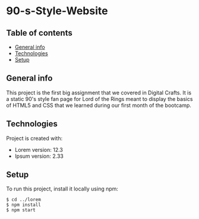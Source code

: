 # 90-s-Style-Website

## Table of contents
* [General info](#general-info)
* [Technologies](#technologies)
* [Setup](#setup)

## General info
This project is the first big assignment that we covered in Digital Crafts. It is a static 90's style fan page for Lord of the Rings meant to display the basics of HTML5 and CSS that we learned during our first month of the bootcamp.
	
## Technologies
Project is created with:
* Lorem version: 12.3
* Ipsum version: 2.33
	
## Setup
To run this project, install it locally using npm:

```
$ cd ../lorem
$ npm install
$ npm start
```

